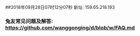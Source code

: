 ##2018年09月28日07时12分07秒 新址: 159.65.218.193
### 兔友常见问题及解答: https://github.com/wanggonging/d/blob/w/FAQ.md
